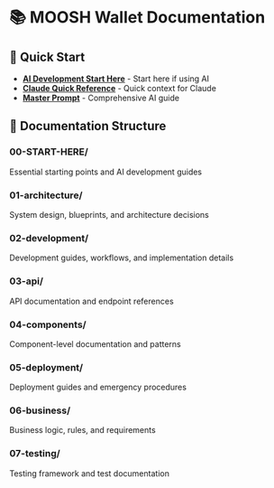 # 📚 MOOSH Wallet Documentation 
 
## 🚀 Quick Start 
- **[AI Development Start Here](00-START-HERE/AI-START-HERE.md)** - Start here if using AI 
- **[Claude Quick Reference](00-START-HERE/CLAUDE.md)** - Quick context for Claude 
- **[Master Prompt](00-START-HERE/MASTER_PROMPT.md)** - Comprehensive AI guide 
 
## 📁 Documentation Structure 
 
### 00-START-HERE/ 
Essential starting points and AI development guides 
 
### 01-architecture/ 
System design, blueprints, and architecture decisions 
 
### 02-development/ 
Development guides, workflows, and implementation details 
 
### 03-api/ 
API documentation and endpoint references 
 
### 04-components/ 
Component-level documentation and patterns 
 
### 05-deployment/ 
Deployment guides and emergency procedures 
 
### 06-business/ 
Business logic, rules, and requirements 
 
### 07-testing/ 
Testing framework and test documentation 
